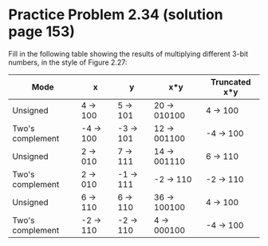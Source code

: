 # Practice Problem 2.34 (solution page 153)
Fill in the following table showing the results of multiplying different 3-bit numbers, in the style of Figure 2.27:

Mode | x | y | x*y | Truncated x*y
---|---|---|---|---
Unsigned | 4 -> 100 | 5 -> 101 | 20 -> 010100 | 4 -> 100
Two's complement| -4 -> 100 | -3 -> 101 | 12 -> 001100 | -4 -> 100
Unsigned | 2 -> 010 | 7 -> 111 | 14 -> 001110 | 6 -> 110
Two's complement | 2 -> 010 | -1 -> 111 | -2 -> 110 | -2 -> 110
Unsigned | 6 -> 110 | 6 -> 110 | 36 -> 100100 | 4 -> 100
Two's complement | -2 -> 110 | -2 -> 110 | 4 -> 000100 | -4 -> 100